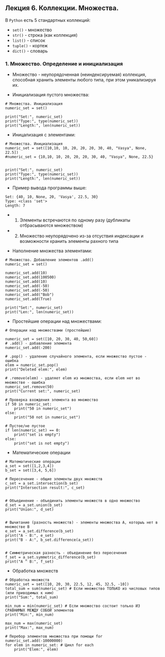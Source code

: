 ## Лекция 6. Коллекции. Множества.

В `Python` есть 5 стандартных коллекций:
* `set()` - множество
* `str()` - строка (как коллекция)
* `list()` - список
* `tuple()` - кортеж
* `dict()` - словарь


### 1. Множество. Определение и инициализация
* Множество - неупорядоченная (неиндексируемая) коллекция, способная хранить элементы любого типа, при этом уникализируя их.

* Инициализация пустого множества:
```
# Множества. Инициализация
numeric_set = set()

print("Set:", numeric_set)
print("Type:", type(numeric_set))
print("Length:", len(numeric_set))
```

* Иницализация с элементами:
```
# Множества. Инициализация
numeric_set = set([10,10, 10, 20, 20, 20, 30, 40, "Vasya", None, 22.5])
#numeric_set = {10,10, 10, 20, 20, 20, 30, 40, "Vasya", None, 22.5}


print("Set:", numeric_set)
print("Type:", type(numeric_set))
print("Length:", len(numeric_set))
```

* Пример вывода программы выше:
```
Set: {40, 10, None, 20, 'Vasya', 22.5, 30}
Type: <class 'set'>
Length: 7
```

* 1) Элементы встречаются по одному разу (дубликаты отбрасываются множеством)
* 2) Множество неупорядочено из-за отсуствия индексации и возможности хранить элементы рахного типа


* Наполнение множества элементами:
```
# Множество. Добавление элементов .add()
numeric_set = set()

numeric_set.add(10)
numeric_set.add(100500)
numeric_set.add(10)
numeric_set.add(-50)
numeric_set.add(-50)
numeric_set.add("Bob")
numeric_set.add(True)

print("Set:", numeric_set)
print("Len:", len(numeric_set))
```

* Простейшие операции над множествами:
```
# Операции над множествами (простейшие)

numeric_set = set([10, 20, 30, 40, 50,60])
# .add() - добавление элемента
numeric_set.add(-200)

# .pop() - удаление случайного элемента, если множество пустое - ошибка
elem = numeric_set.pop() 
print("Deleted elem:", elem)

# .remove(elem) - удаляет elem из множества, если elem нет во множестве - ошибка
numeric_set.remove(50)
print("Current set:", numeric_set)

# Проверка вхождения элемента во множество
if 50 in numeric_set:
    print("50 in numeric_set")
else:
    print("50 not in numeric_set")

# Пустое/не пустое
if len(numeric_set) == 0:
    print("set is empty")
else:
    print("set is not empty")
```


* Математические операции
```
# Математические операции
a_set = set([1,2,3,4])
b_set = set([3,4, 5,6])

# Пересечение - общие элементы двух множеств
c_set = a_set.intersection(b_set)
print("Intersection result:", c_set)


# Объединение - объединить элементы множеств в одно множество
d_set = a_set.union(b_set)
print("Union:", d_set)


# Вычитание (разность множеств) - элементы множества А, которыъ нет в множестве B
e_set = a_set.difference(b_set)
print("A - B:", e_set)
print("B - A:", b_set.difference(a_set))


# Симметрическая разность - объединение без пересечения
f_set = a_set.symmetric_difference(b_set)
print("A ^ B:", f_set)
```

* Обработка множеств
```
# Обработка множеств
numeric_set = set([10, 20, 30, 22.5, 12, 45, 32.5, -10])
total_sum = sum(numeric_set) # Если множество ТОЛЬКО из числовых типов (или приводимых к ним)
print("Sum:", total_sum)

min_num = min(numeric_set) # Если множество состоит только ИЗ СРАВНИМЫХ МЕЖДУ СОБОЙ элементов
print("Min:", min_num)

max_num = max(numeric_set)
print("Max:", max_num)

# Перебор элементов множества при помощи for
numeric_set.add(-10000000)
for elem in numeric_set: # Цикл for each
    print("Elem:", elem)
```

